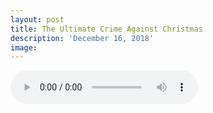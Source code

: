 ```yaml
---
layout: post
title: The Ultimate Crime Against Christmas
description: 'December 16, 2018'
image:
---
```


<audio controls preload="metadata">
  <source src="https://docs.google.com/uc?export=open&id=12HDE0qcOuPVfe4-dCjKC0zSx1Nyr7KN7" type="audio/mp3">
Your browser does not support the audio element.
</audio>
